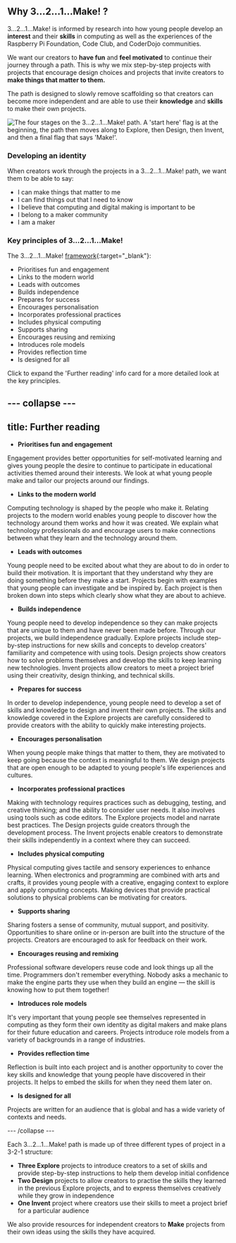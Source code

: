 ## Why 3...2...1...Make! ?

3...2...1...Make! is informed by research into how young people develop an **interest** and their **skills** in computing as well as the experiences of the Raspberry Pi Foundation, Code Club, and CoderDojo communities. 

We want our creators to **have fun** and **feel motivated** to continue their journey through a path. This is why we mix step-by-step projects with projects that encourage design choices and projects that invite creators to **make things that matter to them.** 

The path is designed to slowly remove scaffolding so that creators can become more independent and are able to use their **knowledge** and **skills** to make their own projects.

![The four stages on the 3...2...1...Make! path. A 'start here' flag is at the beginning, the path then moves along to Explore, then Design, then Invent, and then a final flag that says 'Make!'.](images/321make.png)

### Developing an identity

When creators work through the projects in a 3...2...1...Make! path, we want them to be able to say:

+ I can make things that matter to me
+ I can find things out that I need to know
+ I believe that computing and digital making is important to be
+ I belong to a maker community
+ I am a maker

### Key principles of 3...2...1...Make!

The 3...2...1...Make! [framework](https://www.raspberrypi.org/blog/free-coding-resources-children-young-people-digital-making-independence/){:target="_blank"}: 

+ Prioritises fun and engagement
+ Links to the modern world
+ Leads with outcomes
+ Builds independence
+ Prepares for success
+ Encourages personalisation
+ Incorporates professional practices
+ Includes physical computing
+ Supports sharing 
+ Encourages reusing and remixing
+ Introduces role models
+ Provides reflection time
+ Is designed for all 

Click to expand the 'Further reading' info card for a more detailed look at the key principles. 

--- collapse ---
---
title: Further reading
---

+ **Prioritises fun and engagement**

Engagement provides better opportunities for self-motivated learning and gives young people the desire to continue to participate in educational activities themed around their interests. We look at what young people make and tailor our projects around our findings.

+ **Links to the modern world**

Computing technology is shaped by the people who make it. Relating projects to the modern world enables young people to discover how the technology around them works and how it was created. We explain what technology professionals do and encourage users to make connections between what they learn and the technology around them. 

+ **Leads with outcomes**

Young people need to be excited about what they are about to do in order to build their motivation. It is important that they understand why they are doing something before they make a start. Projects begin with examples that young people can investigate and be inspired by. Each project is then broken down into steps which clearly show what they are about to achieve. 

+ **Builds independence**

Young people need to develop independence so they can make projects that are unique to them and have never been made before. Through our projects, we build independence gradually. Explore projects include step-by-step instructions for new skills and concepts to develop creators' familiarity and competence with using tools. Design projects show creators how to solve problems themselves and develop the skills to keep learning new technologies. Invent projects allow creators to meet a project brief using their creativity, design thinking, and technical skills. 

+ **Prepares for success**

In order to develop independence, young people need to develop a set of skills and knowledge to design and invent their own projects. The skills and knowledge covered in the Explore projects are carefully considered to provide creators with the ability to quickly make interesting projects. 

+ **Encourages personalisation**

When young people make things that matter to them, they are motivated to keep going because the context is meaningful to them. We design projects that are open enough to be adapted to young people's life experiences and cultures. 

+ **Incorporates professional practices**

Making with technology requires practices such as debugging, testing, and creative thinking; and the ability to consider user needs. It also involves using tools such as code editors. The Explore projects model and narrate best practices. The Design projects guide creators through the development process. The Invent projects enable creators to demonstrate their skills independently in a context where they can succeed. 

+ **Includes physical computing**

Physical computing gives tactile and sensory experiences to enhance learning. When electronics and programming are combined with arts and crafts, it provides young people with a creative, engaging context to explore and apply computing concepts. Making devices that provide practical solutions to physical problems can be motivating for creators.

+ **Supports sharing**

Sharing fosters a sense of community, mutual support, and positivity. Opportunities to share online or in-person are built into the structure of the projects. Creators are encouraged to ask for feedback on their work.  

+ **Encourages reusing and remixing**

Professional software developers reuse code and look things up all the time. Programmers don't remember everything. Nobody asks a mechanic to make the engine parts they use when they build an engine &mdash; the skill is knowing how to put them together!

+ **Introduces role models**

It's very important that young people see themselves represented in computing as they form their own identity as digital makers and make plans for their future education and careers. Projects introduce role models from a variety of backgrounds in a range of industries. 

+ **Provides reflection time**

Reflection is built into each project and is another opportunity to cover the key skills and knowledge that young people have discovered in their projects. It helps to embed the skills for when they need them later on.

+ **Is designed for all**

Projects are written for an audience that is global and has a wide variety of contexts and needs.  

--- /collapse ---

Each 3...2...1...Make! path is made up of three different types of project in a 3-2-1 structure:

+ **Three Explore** projects to introduce creators to a set of skills and provide step-by-step instructions to help them develop initial confidence
+ **Two Design** projects to allow creators to practise the skills they learned in the previous Explore projects, and to express themselves creatively while they grow in independence
+ **One Invent** project where creators use their skills to meet a project brief for a particular audience

We also provide resources for independent creators to **Make** projects from their own ideas using the skills they have acquired.
















